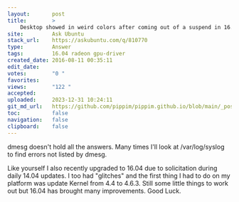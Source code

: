 ```yaml
---
layout:       post
title:        >
    Desktop showed in weird colors after coming out of a suspend in 16.04
site:         Ask Ubuntu
stack_url:    https://askubuntu.com/q/810770
type:         Answer
tags:         16.04 radeon gpu-driver
created_date: 2016-08-11 00:35:11
edit_date:    
votes:        "0 "
favorites:    
views:        "122 "
accepted:     
uploaded:     2023-12-31 10:24:11
git_md_url:   https://github.com/pippim/pippim.github.io/blob/main/_posts/2016/2016-08-11-Desktop-showed-in-weird-colors-after-coming-out-of-a-suspend-in-16.04.md
toc:          false
navigation:   false
clipboard:    false
---
```


dmesg doesn't hold all the answers. Many times I'll look at /var/log/syslog to find errors not listed by dmesg.

Like yourself I also recently upgraded to 16.04 due to solicitation during daily 14.04 updates. I too had "glitches" and the first thing I had to do on my platform was update Kernel from 4.4 to 4.6.3. Still some little things to work out but 16.04 has brought many improvements. Good Luck.
